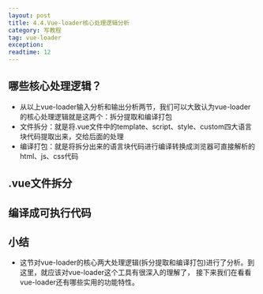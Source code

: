 ```yaml
---
layout: post
title: 4.4.Vue-loader核心处理逻辑分析
category: 写教程
tag: vue-loader
exception: 
readtime: 12
---
```


## 哪些核心处理逻辑？
* 从以上vue-loader输入分析和输出分析两节，我们可以大致认为vue-loader的核心处理逻辑就是这两个：拆分提取和编译打包
* 文件拆分：就是将.vue文件中的template、script、style、custom四大语言块代码提取出来，交给后面的处理
* 编译打包：就是将拆分出来的语言块代码进行编译转换成浏览器可直接解析的html、js、css代码

## .vue文件拆分

## 编译成可执行代码

## 小结
* 这节对vue-loader的核心两大处理逻辑(拆分提取和编译打包)进行了分析。到这里，就应该对vue-loader这个工具有很深入的理解了，
接下来我们在看看vue-loader还有哪些实用的功能特性。
